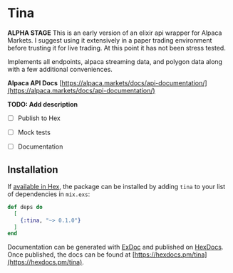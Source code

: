 # Tina

**ALPHA STAGE**
This is an early version of an elixir api wrapper for Alpaca Markets. I suggest
using it extensively in a paper trading environment before trusting it for live
trading.  At this point it has not been stress tested.

Implements all endpoints, alpaca streaming data, and polygon data
along with a few additional conveniences.

**Alpaca API Docs**
[https://alpaca.markets/docs/api-documentation/](https://alpaca.markets/docs/api-documentation/)




**TODO: Add description**

- [ ] Publish to Hex
- [ ] Mock tests
- [ ] Documentation




## Installation

If [available in Hex](https://hex.pm/docs/publish), the package can be installed
by adding `tina` to your list of dependencies in `mix.exs`:

```elixir
def deps do
  [
    {:tina, "~> 0.1.0"}
  ]
end
```

Documentation can be generated with [ExDoc](https://github.com/elixir-lang/ex_doc)
and published on [HexDocs](https://hexdocs.pm). Once published, the docs can
be found at [https://hexdocs.pm/tina](https://hexdocs.pm/tina).
